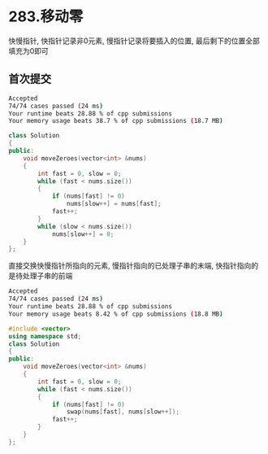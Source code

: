 # 283.移动零

快慢指针, 快指针记录非0元素, 慢指针记录将要插入的位置, 最后剩下的位置全部填充为0即可

## 首次提交

```sh
Accepted
74/74 cases passed (24 ms)
Your runtime beats 28.88 % of cpp submissions
Your memory usage beats 38.7 % of cpp submissions (18.7 MB)
```

```c++
class Solution
{
public:
    void moveZeroes(vector<int> &nums)
    {
        int fast = 0, slow = 0;
        while (fast < nums.size())
        {
            if (nums[fast] != 0)
                nums[slow++] = nums[fast];
            fast++;
        }
        while (slow < nums.size())
            nums[slow++] = 0;
    }
};
```

直接交换快慢指针所指向的元素, 慢指针指向的已处理子串的末端, 快指针指向的是待处理子串的前端

```sh
Accepted
74/74 cases passed (24 ms)
Your runtime beats 28.88 % of cpp submissions
Your memory usage beats 8.42 % of cpp submissions (18.8 MB)
```

```c++
#include <vector>
using namespace std;
class Solution
{
public:
    void moveZeroes(vector<int> &nums)
    {
        int fast = 0, slow = 0;
        while (fast < nums.size())
        {
            if (nums[fast] != 0)
                swap(nums[fast], nums[slow++]);
            fast++;
        }
    }
};
```
